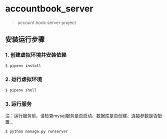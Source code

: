 # accountbook_server

> account book server project

## 安装运行步骤

### 1. 创建虚拟环境并安装依赖
``` bash
$ pipenv install
```

### 2. 运行虚拟环境
``` bash
$ pipenv shell
```

### 3. 运行服务
注：运行服务前，请检查mysql服务是否启动、数据库是否创建、连接参数是否配置...
``` bash
$ python manage.py runserver
```
